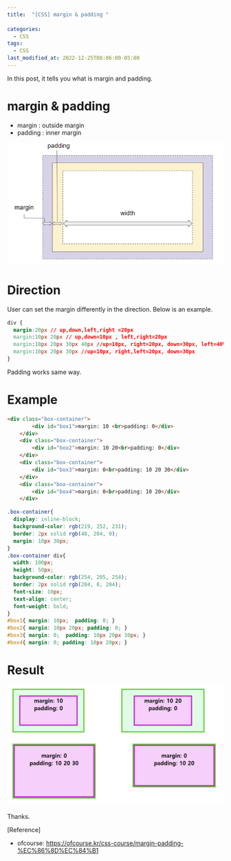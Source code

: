 ```yaml
---
title:  "[CSS] margin & padding "

categories:
  - CSS
tags:
  - CSS
last_modified_at: 2022-12-25T08:06:00-05:00
---
```


In this post, it tells you what is margin and padding.

# margin & padding

- margin : outside margin
- padding : inner margin


![margin_padding_ex](/assets/img/margin_padding_ex.PNG)


# Direction 

User can set the margin differently in the direction. 
Below is an example.

```css
div {
  margin:20px // up,down,left,right =20px
  margin:10px 20px // up,down=10px , left,right=20px
  margin:10px 20px 30px 40px //up=10px, right=20px, down=30px, left=40%
  margin:10px 20px 30px //up=10px, right,left=20px, down=30px
}
```
Padding works same way.

# Example

```html
<div class="box-container">
		<div id="box1">margin: 10 <br>padding: 0</div>
	</div>
	<div class="box-container">
		<div id="box2">margin: 10 20<br>padding: 0</div>
	</div>
	<div class="box-container">
		<div id="box3">margin: 0<br>padding: 10 20 30</div>
	</div>
	<div class="box-container">
		<div id="box4">margin: 0<br>padding: 10 20</div>
	</div>
```

```css
.box-container{
  display: inline-block;
  background-color: rgb(219, 252, 231);
  border: 2px solid rgb(48, 204, 0);
  margin: 10px 30px;
}
.box-container div{
  width: 100px;
  height: 50px;
  background-color: rgb(254, 205, 254);
  border: 2px solid rgb(204, 0, 204);
  font-size: 10px;
  text-align: center;
  font-weight: bold;
}
#box1{ margin: 10px;  padding: 0; }
#box2{ margin: 10px 20px; padding: 0; }
#box3{ margin: 0;  padding: 10px 20px 30px; }
#box4{ margin: 0; padding: 10px 20px; }
```

# Result

![margin_padding_res](/assets/img/margin_padding_res.PNG)

Thanks.

[Reference]
* ofcourse: <https://ofcourse.kr/css-course/margin-padding-%EC%86%8D%EC%84%B1>
